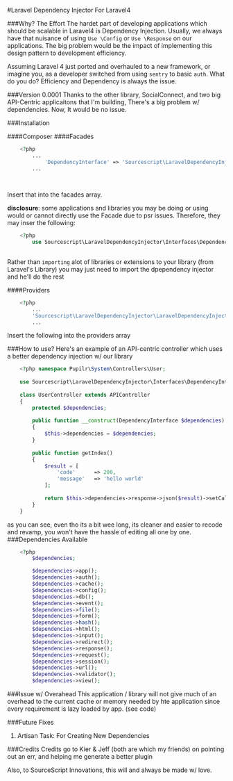 #Laravel Dependency Injector For Laravel4


###Why? The Effort
The hardet part of developing applications which should be scalable in Laravel4 is Dependency Injection. Usually, we always have that nuisance of using `Use \Config` or `Use \Response` on our applications. The big problem would be the impact of implementing this design pattern to development efficiency.

Assuming Laravel 4 just ported and overhauled to a new framework, or imagine you, as a developer switched from using `sentry` to basic `auth`. What do you do? Efficiency and Dependency is always the issue.

###Version 0.0001
Thanks to the other library, SocialConnect, and two big API-Centric applicaitons that I'm building, There's a big problem w/ dependencies. Now, It would be no issue.

###Installation

####Composer
####Facades
```php
    <?php
        ...
            'DependencyInterface' => 'Sourcescript\LaravelDependencyInjector\Facades\DependencyFacade'
        ...
    
    
```

Insert that into the facades array.

**disclosure**: some applications and libraries you may be doing or using would or cannot directly use the Facade due to psr issues. Therefore, they may inser the following:

```php
    <?php
        use Sourcescript\LaravelDependencyInjector\Interfaces\DependencyInterface;
    
```

Rather than `importing` alot of libraries or extensions to your library (from Laravel's Library) you may just need to import the dpependency injector and he'll do the rest


####Providers
```php
    <?php
        ...
        'Sourcescript\LaravelDependencyInjector\LaravelDependencyInjectorServiceProvider'
        ...
```

Insert the following into the providers array


###How to use?
Here's an example of an API-centric controller which uses a better dependency injection w/ our library

```php
    <?php namespace Pupilr\System\Controllers\User;
    
    use Sourcescript\LaravelDependencyInjector\Interfaces\DependencyInterface;
    
    class UserController extends APIController
    {
        protected $dependencies;
        
        public function __construct(DependencyInterface $dependencies)
        {
            $this->dependencies = $dependencies;
        }
        
        public function getIndex()
        {
            $result = [
                'code'      => 200,
                'message'   => 'hello world'
            ];
            
            return $this->dependencies->response->json($result)->setCallback($this->dependencies->input->get('callback'));
        }
    }
```

as you can see, even tho its a bit wee long, its cleaner and easier to recode and revamp, you won't have the hassle of editing all one by one.
###Dependencies Available

```php
    <?php
        $dependencies;

        $dependencies->app();
        $dependencies->auth();
        $dependencies->cache();
        $dependencies->config();
        $dependencies->db();
        $dependencies->event();
        $dependencies->file();
        $dependencies->form();
        $dependencies->hash();
        $dependencies->html();
        $dependencies->input();
        $dependencies->redirect();
        $dependencies->response();
        $dependencies->request();
        $dependencies->session();
        $dependencies->url();
        $dependencies->validator();
        $dependencies->view();

```

###Issue w/ Overahead
This application / library will not give much of an overhead to the current cache or memory needed by hte application since every requirement is lazy loaded by app. (see code)

###Future Fixes
1. Artisan Task: For Creating New Dependencies

###Credits
Credits go to Kier & Jeff (both are which my friends) on pointing out an err, and helping me generate a better plugin

Also, to SourceScript Innovations, this will and always be made w/ love.
